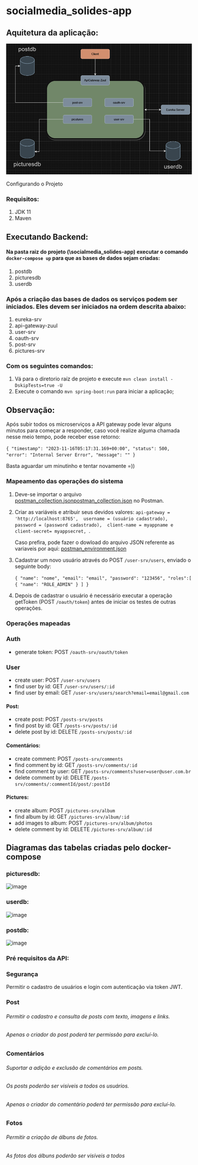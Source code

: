 # socialmedia_solides-app

## Aquitetura da aplicação:

![img.png](img.png)

Configurando o Projeto

### Requisitos:
1. JDK 11
2. Maven

## Executando Backend:

#### Na pasta raiz do projeto (\socialmedia_solides-app) executar o comando `docker-compose up` para que as bases de dados sejam criadas:

1. postdb
2. picturesdb
3. userdb

### Após a criação das bases de dados os serviços podem ser iniciados. Eles devem ser iniciados na ordem descrita abaixo:

1. eureka-srv
2. api-gateway-zuul
3. user-srv
4. oauth-srv
5. post-srv
6. pictures-srv

### Com os seguintes comandos:

1. Vá para o diretorio raíz de projeto e execute `mvn clean install -DskipTests=true -U`
2. Execute o comando `mvn spring-boot:run` para iniciar a aplicação;

## Observação:
Após subir todos os microserviços a API gateway pode levar alguns minutos para começar a responder, caso você realize alguma chamada nesse meio tempo, pode receber esse retorno:

`{
"timestamp": "2023-11-16T05:17:31.169+00:00",
"status": 500,
"error": "Internal Server Error",
"message": ""
}`

Basta aguardar um minutinho e tentar novamente =))

### Mapeamento das operações do sistema

1. Deve-se importar o arquivo [postman_collection.json](..%2F..%2FUsers%2Fnostr%2FDownloads%2Fsocialmedia_solides.postman_collection.json)[postman_collection.json](..%2F..%2FUsers%2Fnostr%2FDownloads%2Fsocialmedia_solides.postman_collection.json) no Postman.
2. Criar as variáveis e atribuir seus devidos valores: 
`api-gateway = 'http://localhost:8765', 
username = (usuário cadastrado), 
password = (password cadastrado), 
client-name = myappname e
client-secret= myappsecret, `.

   Caso prefira, pode fazer o dowload do arquivo JSON referente as variaveis por aqui:
[postman_environment.json](..%2F..%2FUsers%2Fnostr%2FDownloads%2Fsocialmedia_solides-env.postman_environment.json)

3. Cadastrar um novo usuário através do POST `/user-srv/users`, enviado o seguinte body:

    `{
"name": "nome",
"email": "email",
"password": "123456",
"roles":[
{
"name": "ROLE_ADMIN"
}
]
}`

4. Depois de cadastrar o usuário é necessário executar a operação getToken (POST `/oauth/token`) antes de iniciar os testes de outras operações.

### Operações mapeadas

### Auth
- generate token: POST `/oauth-srv/oauth/token`

### User
- create user: POST `/user-srv/users`
- find user by id: GET `/user-srv/users/:id`
- find user by email: GET `/user-srv/users/search?email=email@gmail.com`

#### Post:
- create post: POST `/posts-srv/posts`
- find post by id: GET `/posts-srv/posts/:id`
- delete post by id: DELETE `/posts-srv/posts/:id`


#### Comentários:
- create comment: POST `/posts-srv/comments`
- find comment by id: GET `/posts-srv/comments/:id`
- find comment by user: GET `/posts-srv/comments?user=user@user.com.br`
- delete comment by id: DELETE `/posts-srv/comments/:commentId/post/:postId`

#### Pictures:
- create album: POST `/pictures-srv/album`
- find album by id: GET `/pictures-srv/album/:id`
- add images to album: POST `/pictures-srv/album/photos`
- delete comment by id: DELETE `/pictures-srv/album/:id`



## Diagramas das tabelas criadas pelo docker-compose
### picturesdb:


![image](https://github.com/mshitakubo/socialmedia_solides-app/assets/68851723/1bc72b84-02ba-4a07-a1b9-2c784f397150)

### userdb:


![image](https://github.com/mshitakubo/socialmedia_solides-app/assets/68851723/cf6a94c3-1996-4844-a856-57e1f1d5d7e1)

### postdb:


![image](https://github.com/mshitakubo/socialmedia_solides-app/assets/68851723/beb084aa-8341-475f-aafc-548c1977ef80)

### Pré requisitos da API:

### Segurança 
Permitir o cadastro de usuários e login com autenticação via token JWT.

### Post 
###### Permitir o cadastro e consulta de posts com texto, imagens e links.
###### Apenas o criador do post poderá ter permissão para excluí-lo.

### Comentários 
###### Suportar a adição e exclusão de comentários em posts.
###### Os posts poderão ser visíveis a todos os usuários.
###### Apenas o criador do comentário poderá ter permissão para excluí-lo.

### Fotos 
###### Permitir a criação de álbuns de fotos.
###### As fotos dos álbuns poderão ser visíveis a todos
